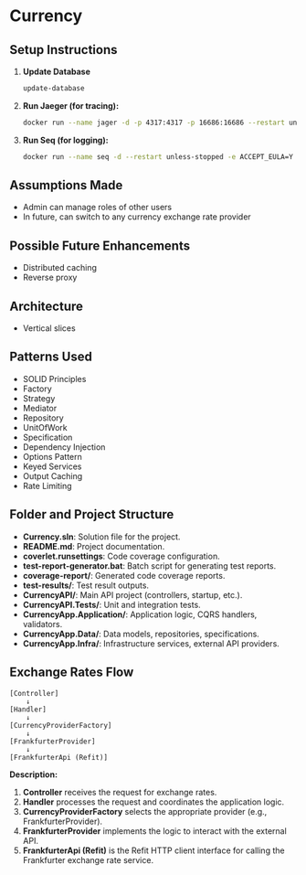# Currency

## Setup Instructions

1. **Update Database**
   ```sh
   update-database
   ```
2. **Run Jaeger (for tracing):**
   ```sh
   docker run --name jager -d -p 4317:4317 -p 16686:16686 --restart unless-stopped jaegertracing/all-in-one:latest
   ```
3. **Run Seq (for logging):**
   ```sh
   docker run --name seq -d --restart unless-stopped -e ACCEPT_EULA=Y -p 5341:80 datalust/seq:latest
   ```

## Assumptions Made
- Admin can manage roles of other users
- In future, can switch to any currency exchange rate provider

## Possible Future Enhancements
- Distributed caching
- Reverse proxy

## Architecture
- Vertical slices

## Patterns Used
- SOLID Principles
- Factory
- Strategy
- Mediator
- Repository
- UnitOfWork
- Specification
- Dependency Injection
- Options Pattern
- Keyed Services
- Output Caching
- Rate Limiting

## Folder and Project Structure
- **Currency.sln**: Solution file for the project.
- **README.md**: Project documentation.
- **coverlet.runsettings**: Code coverage configuration.
- **test-report-generator.bat**: Batch script for generating test reports.
- **coverage-report/**: Generated code coverage reports.
- **test-results/**: Test result outputs.
- **CurrencyAPI/**: Main API project (controllers, startup, etc.).
- **CurrencyAPI.Tests/**: Unit and integration tests.
- **CurrencyApp.Application/**: Application logic, CQRS handlers, validators.
- **CurrencyApp.Data/**: Data models, repositories, specifications.
- **CurrencyApp.Infra/**: Infrastructure services, external API providers.

## Exchange Rates Flow

```
[Controller]
    ↓
[Handler]
    ↓
[CurrencyProviderFactory]
    ↓
[FrankfurterProvider]
    ↓
[FrankfurterApi (Refit)]
```

**Description:**
1. **Controller** receives the request for exchange rates.
2. **Handler** processes the request and coordinates the application logic.
3. **CurrencyProviderFactory** selects the appropriate provider (e.g., FrankfurterProvider).
4. **FrankfurterProvider** implements the logic to interact with the external API.
5. **FrankfurterApi (Refit)** is the Refit HTTP client interface for calling the Frankfurter exchange rate service.